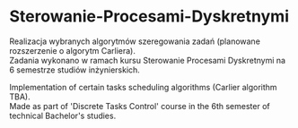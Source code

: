 # Sterowanie-Procesami-Dyskretnymi
Realizacja wybranych algorytmów szeregowania zadań (planowane rozszerzenie o algorytm Carliera).  
Zadania wykonano w ramach kursu Sterowanie Procesami Dyskretnymi na 6 semestrze studiów inżynierskich.

Implementation of certain tasks scheduling algorithms (Carlier algorithm TBA).  
Made as part of 'Discrete Tasks Control' course in the 6th semester of technical Bachelor's studies.
